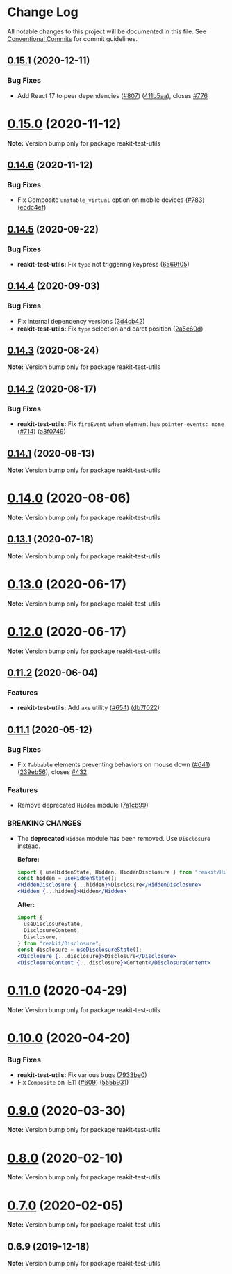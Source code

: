 # Change Log

All notable changes to this project will be documented in this file.
See [Conventional Commits](https://conventionalcommits.org) for commit guidelines.

## [0.15.1](https://github.com/reakit/reakit/tree/master/packages/reakit-test-utils/compare/reakit-test-utils@0.15.0...reakit-test-utils@0.15.1) (2020-12-11)


### Bug Fixes

* Add React 17 to peer dependencies ([#807](https://github.com/reakit/reakit/tree/master/packages/reakit-test-utils/issues/807)) ([411b5aa](https://github.com/reakit/reakit/tree/master/packages/reakit-test-utils/commit/411b5aa8adf63f3149b40db6a499e65b58929b29)), closes [#776](https://github.com/reakit/reakit/tree/master/packages/reakit-test-utils/issues/776)





# [0.15.0](https://github.com/reakit/reakit/tree/master/packages/reakit-test-utils/compare/reakit-test-utils@0.14.6...reakit-test-utils@0.15.0) (2020-11-12)

**Note:** Version bump only for package reakit-test-utils





## [0.14.6](https://github.com/reakit/reakit/tree/master/packages/reakit-test-utils/compare/reakit-test-utils@0.14.5...reakit-test-utils@0.14.6) (2020-11-12)


### Bug Fixes

* Fix Composite `unstable_virtual` option on mobile devices ([#783](https://github.com/reakit/reakit/tree/master/packages/reakit-test-utils/issues/783)) ([ecdc4ef](https://github.com/reakit/reakit/tree/master/packages/reakit-test-utils/commit/ecdc4ef8ddd72ef136d8c72d969a3fe73505fd74))





## [0.14.5](https://github.com/reakit/reakit/tree/master/packages/reakit-test-utils/compare/reakit-test-utils@0.14.4...reakit-test-utils@0.14.5) (2020-09-22)


### Bug Fixes

* **reakit-test-utils:** Fix `type` not triggering keypress ([6569f05](https://github.com/reakit/reakit/tree/master/packages/reakit-test-utils/commit/6569f052bdc7cbd44d68f31038b0843003a063f4))





## [0.14.4](https://github.com/reakit/reakit/tree/master/packages/reakit-test-utils/compare/reakit-test-utils@0.14.3...reakit-test-utils@0.14.4) (2020-09-03)


### Bug Fixes

* Fix internal dependency versions ([3d4cb42](https://github.com/reakit/reakit/tree/master/packages/reakit-test-utils/commit/3d4cb4217a52ec719e8a2823d21e08c7cc42dd30))
* **reakit-test-utils:** Fix `type` selection and caret position ([2a5e60d](https://github.com/reakit/reakit/tree/master/packages/reakit-test-utils/commit/2a5e60dcf639f64d7e588e5fba49397f4fd6a75d))





## [0.14.3](https://github.com/reakit/reakit/tree/master/packages/reakit-test-utils/compare/reakit-test-utils@0.14.2...reakit-test-utils@0.14.3) (2020-08-24)

**Note:** Version bump only for package reakit-test-utils





## [0.14.2](https://github.com/reakit/reakit/tree/master/packages/reakit-test-utils/compare/reakit-test-utils@0.14.1...reakit-test-utils@0.14.2) (2020-08-17)


### Bug Fixes

* **reakit-test-utils:** Fix `fireEvent` when element has `pointer-events: none` ([#714](https://github.com/reakit/reakit/tree/master/packages/reakit-test-utils/issues/714)) ([a3f0749](https://github.com/reakit/reakit/tree/master/packages/reakit-test-utils/commit/a3f07497a9aa8f8cef7687feabd277bd69eddbb8))





## [0.14.1](https://github.com/reakit/reakit/tree/master/packages/reakit-test-utils/compare/reakit-test-utils@0.14.0...reakit-test-utils@0.14.1) (2020-08-13)

**Note:** Version bump only for package reakit-test-utils





# [0.14.0](https://github.com/reakit/reakit/tree/master/packages/reakit-test-utils/compare/reakit-test-utils@0.13.1...reakit-test-utils@0.14.0) (2020-08-06)

**Note:** Version bump only for package reakit-test-utils





## [0.13.1](https://github.com/reakit/reakit/tree/master/packages/reakit-test-utils/compare/reakit-test-utils@0.13.0...reakit-test-utils@0.13.1) (2020-07-18)

**Note:** Version bump only for package reakit-test-utils





# [0.13.0](https://github.com/reakit/reakit/tree/master/packages/reakit-test-utils/compare/reakit-test-utils@0.12.0...reakit-test-utils@0.13.0) (2020-06-17)

**Note:** Version bump only for package reakit-test-utils





# [0.12.0](https://github.com/reakit/reakit/tree/master/packages/reakit-test-utils/compare/reakit-test-utils@0.11.2...reakit-test-utils@0.12.0) (2020-06-17)

**Note:** Version bump only for package reakit-test-utils





## [0.11.2](https://github.com/reakit/reakit/tree/master/packages/reakit-test-utils/compare/reakit-test-utils@0.11.1...reakit-test-utils@0.11.2) (2020-06-04)


### Features

* **reakit-test-utils:** Add `axe` utility ([#654](https://github.com/reakit/reakit/tree/master/packages/reakit-test-utils/issues/654)) ([db7f022](https://github.com/reakit/reakit/tree/master/packages/reakit-test-utils/commit/db7f02297e7c08c3e3085bd9677ad2b24fe5f09d))





## [0.11.1](https://github.com/reakit/reakit/tree/master/packages/reakit-test-utils/compare/reakit-test-utils@0.11.0...reakit-test-utils@0.11.1) (2020-05-12)


### Bug Fixes

* Fix `Tabbable` elements preventing behaviors on mouse down ([#641](https://github.com/reakit/reakit/tree/master/packages/reakit-test-utils/issues/641)) ([239eb56](https://github.com/reakit/reakit/tree/master/packages/reakit-test-utils/commit/239eb5622a1a02cd6f69c857bb725c8250dad155)), closes [#432](https://github.com/reakit/reakit/tree/master/packages/reakit-test-utils/issues/432)


### Features

* Remove deprecated `Hidden` module ([7a1cb99](https://github.com/reakit/reakit/tree/master/packages/reakit-test-utils/commit/7a1cb99b96d11900c16aade43fa154eb3b54d635))


### BREAKING CHANGES

* The **deprecated** `Hidden` module has been removed. Use `Disclosure` instead.

  **Before:**
  ```jsx
  import { useHiddenState, Hidden, HiddenDisclosure } from "reakit/Hidden";
  const hidden = useHiddenState();
  <HiddenDisclosure {...hidden}>Disclosure</HiddenDisclosure>
  <Hidden {...hidden}>Hidden</Hidden>
  ```

  **After:**
  ```jsx
  import {
    useDisclosureState,
    DisclosureContent,
    Disclosure,
  } from "reakit/Disclosure";
  const disclosure = useDisclosureState();
  <Disclosure {...disclosure}>Disclosure</Disclosure>
  <DisclosureContent {...disclosure}>Content</DisclosureContent>
  ```





# [0.11.0](https://github.com/reakit/reakit/tree/master/packages/reakit-test-utils/compare/reakit-test-utils@0.10.0...reakit-test-utils@0.11.0) (2020-04-29)

**Note:** Version bump only for package reakit-test-utils





# [0.10.0](https://github.com/reakit/reakit/tree/master/packages/reakit-test-utils/compare/reakit-test-utils@0.9.0...reakit-test-utils@0.10.0) (2020-04-20)


### Bug Fixes

* **reakit-test-utils:** Fix various bugs ([7933be0](https://github.com/reakit/reakit/tree/master/packages/reakit-test-utils/commit/7933be03a9cac40e32e176d3bb213a35af1457b3))
* Fix `Composite` on IE11 ([#609](https://github.com/reakit/reakit/tree/master/packages/reakit-test-utils/issues/609)) ([555b931](https://github.com/reakit/reakit/tree/master/packages/reakit-test-utils/commit/555b931de003a81a635ed1d980d67f9c62fb91e0))





# [0.9.0](https://github.com/reakit/reakit/tree/master/packages/reakit-test-utils/compare/reakit-test-utils@0.8.0...reakit-test-utils@0.9.0) (2020-03-30)

**Note:** Version bump only for package reakit-test-utils





# [0.8.0](https://github.com/reakit/reakit/tree/master/packages/reakit-test-utils/compare/reakit-test-utils@0.7.0...reakit-test-utils@0.8.0) (2020-02-10)

**Note:** Version bump only for package reakit-test-utils





# [0.7.0](https://github.com/reakit/reakit/tree/master/packages/reakit-test-utils/compare/reakit-test-utils@0.6.9...reakit-test-utils@0.7.0) (2020-02-05)

**Note:** Version bump only for package reakit-test-utils





## 0.6.9 (2019-12-18)

**Note:** Version bump only for package reakit-test-utils
